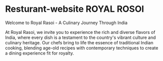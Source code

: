 # Resturant-website  ROYAL ROSOI
Welcome to Royal Rasoi - A Culinary Journey Through India

At Royal Rasoi, we invite you to experience the rich and diverse flavors of India, where every dish is a testament to the country's vibrant culture and culinary heritage. Our chefs bring to life the essence of traditional Indian cooking, blending age-old recipes with contemporary techniques to create a dining experience fit for royalty.
